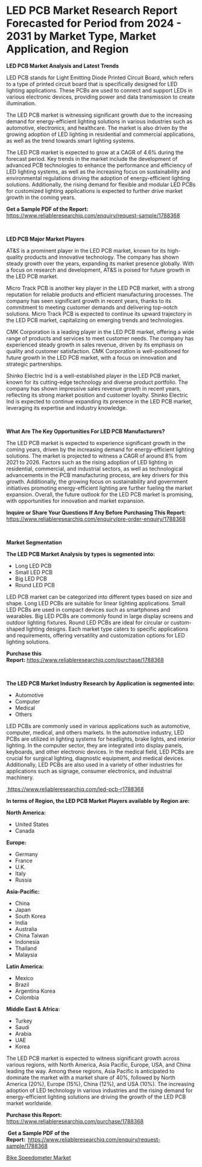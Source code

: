 <p><h1>LED PCB Market Research Report Forecasted for Period from 2024 -  2031 by Market Type, Market Application, and Region</h1></p><p><strong>LED PCB Market Analysis and Latest Trends</strong></p>
<p><p>LED PCB stands for Light Emitting Diode Printed Circuit Board, which refers to a type of printed circuit board that is specifically designed for LED lighting applications. These PCBs are used to connect and support LEDs in various electronic devices, providing power and data transmission to create illumination.</p><p>The LED PCB market is witnessing significant growth due to the increasing demand for energy-efficient lighting solutions in various industries such as automotive, electronics, and healthcare. The market is also driven by the growing adoption of LED lighting in residential and commercial applications, as well as the trend towards smart lighting systems.</p><p>The LED PCB market is expected to grow at a CAGR of 4.6% during the forecast period. Key trends in the market include the development of advanced PCB technologies to enhance the performance and efficiency of LED lighting systems, as well as the increasing focus on sustainability and environmental regulations driving the adoption of energy-efficient lighting solutions. Additionally, the rising demand for flexible and modular LED PCBs for customized lighting applications is expected to further drive market growth in the coming years.</p></p>
<p><strong>Get a Sample PDF of the Report:&nbsp;</strong> <a href="https://www.reliableresearchiq.com/enquiry/request-sample/1788368">https://www.reliableresearchiq.com/enquiry/request-sample/1788368</a></p>
<p>&nbsp;</p>
<p><strong>LED PCB Major Market Players</strong></p>
<p><p>AT&S is a prominent player in the LED PCB market, known for its high-quality products and innovative technology. The company has shown steady growth over the years, expanding its market presence globally. With a focus on research and development, AT&S is poised for future growth in the LED PCB market.</p><p>Micro Track PCB is another key player in the LED PCB market, with a strong reputation for reliable products and efficient manufacturing processes. The company has seen significant growth in recent years, thanks to its commitment to meeting customer demands and delivering top-notch solutions. Micro Track PCB is expected to continue its upward trajectory in the LED PCB market, capitalizing on emerging trends and technologies.</p><p>CMK Corporation is a leading player in the LED PCB market, offering a wide range of products and services to meet customer needs. The company has experienced steady growth in sales revenue, driven by its emphasis on quality and customer satisfaction. CMK Corporation is well-positioned for future growth in the LED PCB market, with a focus on innovation and strategic partnerships.</p><p>Shinko Electric Ind is a well-established player in the LED PCB market, known for its cutting-edge technology and diverse product portfolio. The company has shown impressive sales revenue growth in recent years, reflecting its strong market position and customer loyalty. Shinko Electric Ind is expected to continue expanding its presence in the LED PCB market, leveraging its expertise and industry knowledge.</p></p>
<p>&nbsp;</p>
<p><strong>What Are The Key Opportunities For LED PCB Manufacturers?</strong></p>
<p><p>The LED PCB market is expected to experience significant growth in the coming years, driven by the increasing demand for energy-efficient lighting solutions. The market is projected to witness a CAGR of around 8% from 2021 to 2026. Factors such as the rising adoption of LED lighting in residential, commercial, and industrial sectors, as well as technological advancements in the PCB manufacturing process, are key drivers for this growth. Additionally, the growing focus on sustainability and government initiatives promoting energy-efficient lighting are further fueling the market expansion. Overall, the future outlook for the LED PCB market is promising, with opportunities for innovation and market expansion.</p></p>
<p><strong>Inquire or Share Your Questions If Any Before Purchasing This Report:</strong> <a href="https://www.reliableresearchiq.com/enquiry/pre-order-enquiry/1788368">https://www.reliableresearchiq.com/enquiry/pre-order-enquiry/1788368</a></p>
<p>&nbsp;</p>
<p><strong>Market Segmentation</strong></p>
<p><strong>The LED PCB Market Analysis by types is segmented into:</strong></p>
<p><ul><li>Long LED PCB</li><li>Small LED PCB</li><li>Big LED PCB</li><li>Round LED PCB</li></ul></p>
<p><p>LED PCB market can be categorized into different types based on size and shape. Long LED PCBs are suitable for linear lighting applications. Small LED PCBs are used in compact devices such as smartphones and wearables. Big LED PCBs are commonly found in large display screens and outdoor lighting fixtures. Round LED PCBs are ideal for circular or custom-shaped lighting designs. Each market type caters to specific applications and requirements, offering versatility and customization options for LED lighting solutions.</p></p>
<p><strong>Purchase this Report:&nbsp;</strong><a href="https://www.reliableresearchiq.com/purchase/1788368">https://www.reliableresearchiq.com/purchase/1788368</a></p>
<p>&nbsp;</p>
<p><strong>The LED PCB Market Industry Research by Application is segmented into:</strong></p>
<p><ul><li>Automotive</li><li>Computer</li><li>Medical</li><li>Others</li></ul></p>
<p><p>LED PCBs are commonly used in various applications such as automotive, computer, medical, and others markets. In the automotive industry, LED PCBs are utilized in lighting systems for headlights, brake lights, and interior lighting. In the computer sector, they are integrated into display panels, keyboards, and other electronic devices. In the medical field, LED PCBs are crucial for surgical lighting, diagnostic equipment, and medical devices. Additionally, LED PCBs are also used in a variety of other industries for applications such as signage, consumer electronics, and industrial machinery.</p></p>
<p><a href="https://www.reliableresearchiq.com/led-pcb-r1788368">&nbsp;https://www.reliableresearchiq.com/led-pcb-r1788368</a></p>
<p><strong>In terms of Region, the LED PCB Market Players available by Region are:</strong></p>
<p>
    <p> <strong> North America: </strong>
        <ul>
            <li>United States</li>
            <li>Canada</li>
        </ul>
        </p> 
    <p> <strong> Europe: </strong>
        <ul>
            <li>Germany</li>
            <li>France</li>
            <li>U.K.</li>
            <li>Italy</li>
            <li>Russia</li>
        </ul>
        </p> 
    <p> <strong> Asia-Pacific: </strong>
        <ul>
            <li>China</li>
            <li>Japan</li>
            <li>South Korea</li>
            <li>India</li>
            <li>Australia</li>
            <li>China Taiwan</li>
            <li>Indonesia</li>
            <li>Thailand</li>
            <li>Malaysia</li>
        </ul>
        </p> 
    <p> <strong> Latin America: </strong>
        <ul>
            <li>Mexico</li>
            <li>Brazil</li>
            <li>Argentina Korea</li>
            <li>Colombia</li>
        </ul>
        </p> 
    <p> <strong> Middle East & Africa: </strong>
        <ul>
            <li>Turkey</li>
            <li>Saudi</li>
            <li>Arabia</li>
            <li>UAE</li>
            <li>Korea</li>
        </ul>
    </p>
    </p>
<p><p>The LED PCB market is expected to witness significant growth across various regions, with North America, Asia Pacific, Europe, USA, and China leading the way. Among these regions, Asia Pacific is anticipated to dominate the market with a market share of 40%, followed by North America (20%), Europe (15%), China (12%), and USA (10%). The increasing adoption of LED technology in various industries and the rising demand for energy-efficient lighting solutions are driving the growth of the LED PCB market worldwide.</p></p>
<p><strong>Purchase this Report: </strong><a href="https://www.reliableresearchiq.com/purchase/1788368">https://www.reliableresearchiq.com/purchase/1788368</a></p>
<p>&nbsp;<strong>Get a Sample PDF of the Report:&nbsp;&nbsp;</strong><a href="https://www.reliableresearchiq.com/enquiry/request-sample/1788368">https://www.reliableresearchiq.com/enquiry/request-sample/1788368</a></p>
<p><strong></strong></p>
<p><p><a href="https://github.com/kulaberyasin52/Market-Research-Report-List-1/blob/main/bike-speedometer-market.md">Bike Speedometer Market</a></p></p>